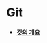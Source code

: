<h1> Git </h1>

- [**깃의 개요**](https://github.com/gnarcousin/individual-test/blob/main/Git/Summary.md)
